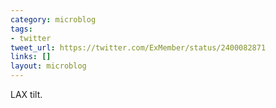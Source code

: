 ```yaml
---
category: microblog
tags:
- twitter
tweet_url: https://twitter.com/ExMember/status/2400082871
links: []
layout: microblog
---
```

LAX tilt.

